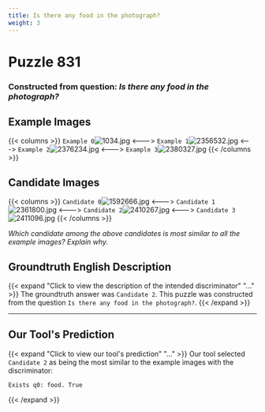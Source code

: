 ```yaml
---
title: Is there any food in the photograph?
weight: 3
---
```


# Puzzle 831
### Constructed from question: _Is there any food in the photograph?_


## Example Images
{{< columns >}}
`Example 0`![1034.jpg](/gqa_images/1034.jpg)
<--->
`Example 1`![2356532.jpg](/gqa_images/2356532.jpg)
<--->
`Example 2`![2376234.jpg](/gqa_images/2376234.jpg)
<--->
`Example 3`![2380327.jpg](/gqa_images/2380327.jpg)
{{< /columns >}}

## Candidate Images
{{< columns >}}
`Candidate 0`![1592666.jpg](/gqa_images/1592666.jpg)
<--->
`Candidate 1`![2361800.jpg](/gqa_images/2361800.jpg)
<--->
`Candidate 2`![2410267.jpg](/gqa_images/2410267.jpg)
<--->
`Candidate 3`![2411096.jpg](/gqa_images/2411096.jpg)
{{< /columns >}}

*Which candidate among the above candidates is most similar to all the example images? Explain why.*

## Groundtruth English Description

{{< expand "Click to view the description of the intended discriminator" "..." >}}
The groundtruth answer was `Candidate 2`. This puzzle was constructed from the question `Is there any food in the photograph?`.
{{< /expand >}}

---

## Our Tool's Prediction

{{< expand "Click to view our tool's prediction" "..." >}}
Our tool selected `Candidate 2` as being the most similar to the example images with the discriminator:
```plaintext
Exists q0: food. True
```
{{< /expand >}}
